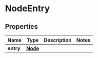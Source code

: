 

# NodeEntry

## Properties

Name | Type | Description | Notes
------------ | ------------- | ------------- | -------------
**entry** | [**Node**](Node.md) |  | 



